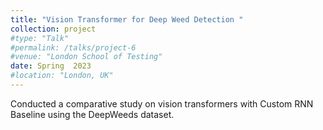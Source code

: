 ```yaml
---
title: "Vision Transformer for Deep Weed Detection "
collection: project
#type: "Talk"
#permalink: /talks/project-6
#venue: "London School of Testing"
date: Spring  2023
#location: "London, UK"
---
```



Conducted a comparative study on vision transformers with Custom RNN Baseline using the DeepWeeds dataset.               

